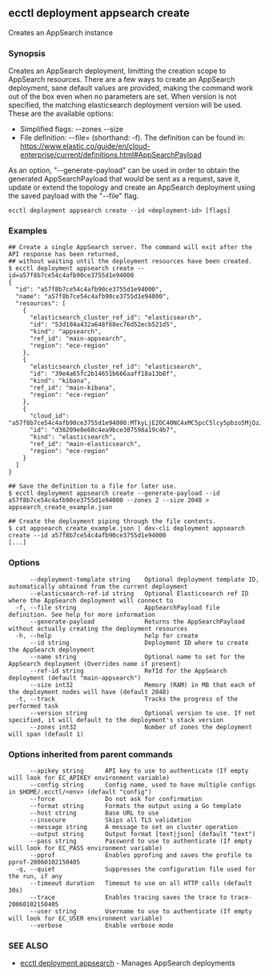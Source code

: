 ## ecctl deployment appsearch create

Creates an AppSearch instance

### Synopsis

Creates an AppSearch deployment, limitting the creation scope to AppSearch resources.
There are a few ways to create an AppSearch deployment, sane default values are provided, making
the command work out of the box even when no parameters are set. When version is not specified,
the matching elasticsearch deployment version will be used. These are the available options:

  * Simplified flags: --zones <zone count> --size <node memory in MB>
  * File definition: --file=<file path> (shorthand: -f). The definition can be found in:
    https://www.elastic.co/guide/en/cloud-enterprise/current/definitions.html#AppSearchPayload

As an option, "--generate-payload" can be used in order to obtain the generated AppSearchPayload
that would be sent as a request, save it, update or extend the topology and create an AppSearch
deployment using the saved payload with the "--file" flag.

```
ecctl deployment appsearch create --id <deployment-id> [flags]
```

### Examples

```
## Create a single AppSearch server. The command will exit after the API response has been returned, 
## without waiting until the deployment resources have been created.
$ ecctl deployment appsearch create --id=a57f8b7ce54c4afb90ce3755d1e94000
{
  "id": "a57f8b7ce54c4afb90ce3755d1e94000",
  "name": "a57f8b7ce54c4afb90ce3755d1e94000",
  "resources": [
    {
      "elasticsearch_cluster_ref_id": "elasticsearch",
      "id": "53d104a432a648f68ec76d52ecb521d5",
      "kind": "appsearch",
      "ref_id": "main-appsearch",
      "region": "ece-region"
    },
    {
      "elasticsearch_cluster_ref_id": "elasticsearch",
      "id": "39e4a65fc2b14651b666aaff18a13b8f",
      "kind": "kibana",
      "ref_id": "main-kibana",
      "region": "ece-region"
    },
    {
      "cloud_id": "a57f8b7ce54c4afb90ce3755d1e94000:MTkyLjE2OC40NC4xMC5pcC5lcy5pbzo5MjQzJGQzODIwOWU4ZTYwYzRlYTliY2UzMDc1OThhMTljNGI3JDM5ZTRhNjVmYzJiMTQ2NTFiNjY2YWFmZjE4YTEzYjhm",
      "id": "d38209e8e60c4ea9bce307598a19c4b7",
      "kind": "elasticsearch",
      "ref_id": "main-elasticsearch",
      "region": "ece-region"
    }
  ]
}

## Save the definition to a file for later use.
$ ecctl deployment appsearch create --generate-payload --id a57f8b7ce54c4afb90ce3755d1e94000 --zones 2 --size 2048 > appsearch_create_example.json

## Create the deployment piping through the file contents.
$ cat appsearch_create_example.json | dev-cli deployment appsearch create --id a57f8b7ce54c4afb90ce3755d1e94000
[...]
```

### Options

```
      --deployment-template string    Optional deployment template ID, automatically obtained from the current deployment
      --elasticsearch-ref-id string   Optional Elasticsearch ref ID where the AppSearch deployment will connect to
  -f, --file string                   AppSearchPayload file definition. See help for more information
      --generate-payload              Returns the AppSearchPayload without actually creating the deployment resources
  -h, --help                          help for create
      --id string                     Deployment ID where to create the AppSearch deployment
      --name string                   Optional name to set for the AppSearch deployment (Overrides name if present)
      --ref-id string                 RefId for the AppSearch deployment (default "main-appsearch")
      --size int32                    Memory (RAM) in MB that each of the deployment nodes will have (default 2048)
  -t, --track                         Tracks the progress of the performed task
      --version string                Optional version to use. If not specified, it will default to the deployment's stack version
      --zones int32                   Number of zones the deployment will span (default 1)
```

### Options inherited from parent commands

```
      --apikey string      API key to use to authenticate (If empty will look for EC_APIKEY environment variable)
      --config string      Config name, used to have multiple configs in $HOME/.ecctl/<env> (default "config")
      --force              Do not ask for confirmation
      --format string      Formats the output using a Go template
      --host string        Base URL to use
      --insecure           Skips all TLS validation
      --message string     A message to set on cluster operation
      --output string      Output format [text|json] (default "text")
      --pass string        Password to use to authenticate (If empty will look for EC_PASS environment variable)
      --pprof              Enables pprofing and saves the profile to pprof-20060102150405
  -q, --quiet              Suppresses the configuration file used for the run, if any
      --timeout duration   Timeout to use on all HTTP calls (default 30s)
      --trace              Enables tracing saves the trace to trace-20060102150405
      --user string        Username to use to authenticate (If empty will look for EC_USER environment variable)
      --verbose            Enable verbose mode
```

### SEE ALSO

* [ecctl deployment appsearch](ecctl_deployment_appsearch.md)	 - Manages AppSearch deployments

